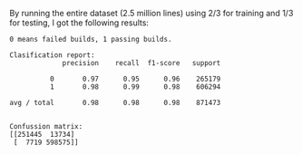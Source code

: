 By running the entire dataset (2.5 million lines) using 2/3 for training and 1/3 for testing, I got the following results:

```
0 means failed builds, 1 passing builds.

Clasification report:
             precision    recall  f1-score   support

          0       0.97      0.95      0.96    265179
          1       0.98      0.99      0.98    606294

avg / total       0.98      0.98      0.98    871473


Confussion matrix:
[[251445  13734]
 [  7719 598575]]
```
 
